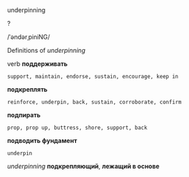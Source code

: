 underpinning

?

/ˈəndərˌpiniNG/

Definitions of _underpinning_

verb
**поддерживать**

    support, maintain, endorse, sustain, encourage, keep in
**подкреплять**

    reinforce, underpin, back, sustain, corroborate, confirm
**подпирать**

    prop, prop up, buttress, shore, support, back
**подводить фундамент**

    underpin

_underpinning_
**подкрепляющий**, **лежащий в основе**